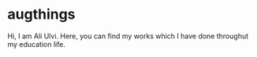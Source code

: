 # augthings

Hi, I am Ali Ulvi. Here, you can find my works which I have done throughut my education life.
